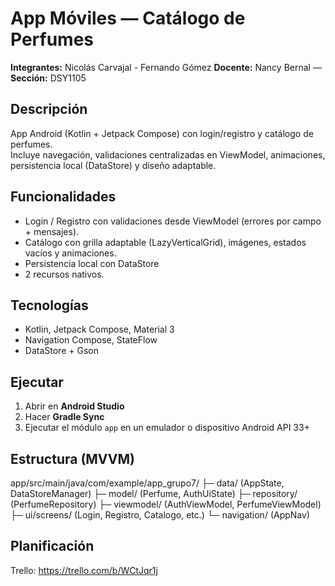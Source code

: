 # App Móviles — Catálogo de Perfumes 

**Integrantes:** Nicolás Carvajal - Fernando Gómez 
**Docente:** Nancy Bernal — **Sección:** DSY1105

## Descripción
App Android (Kotlin + Jetpack Compose) con login/registro y catálogo de perfumes.  
Incluye navegación, validaciones centralizadas en ViewModel, animaciones, persistencia local (DataStore) y diseño adaptable.

## Funcionalidades
- Login / Registro con validaciones desde ViewModel (errores por campo + mensajes).
- Catálogo con grilla adaptable (LazyVerticalGrid), imágenes, estados vacíos y animaciones.
- Persistencia local con DataStore
- 2 recursos nativos.

## Tecnologías
- Kotlin, Jetpack Compose, Material 3
- Navigation Compose, StateFlow
- DataStore + Gson

## Ejecutar
1. Abrir en **Android Studio**
2. Hacer **Gradle Sync**
3. Ejecutar el módulo `app` en un emulador o dispositivo Android API 33+

## Estructura (MVVM)
app/src/main/java/com/example/app_grupo7/
├─ data/ (AppState, DataStoreManager)
├─ model/ (Perfume, AuthUiState)
├─ repository/ (PerfumeRepository)
├─ viewmodel/ (AuthViewModel, PerfumeViewModel)
├─ ui/screens/ (Login, Registro, Catalogo, etc.)
└─ navigation/ (AppNav)

## Planificación
Trello: https://trello.com/b/WCtJqr1j